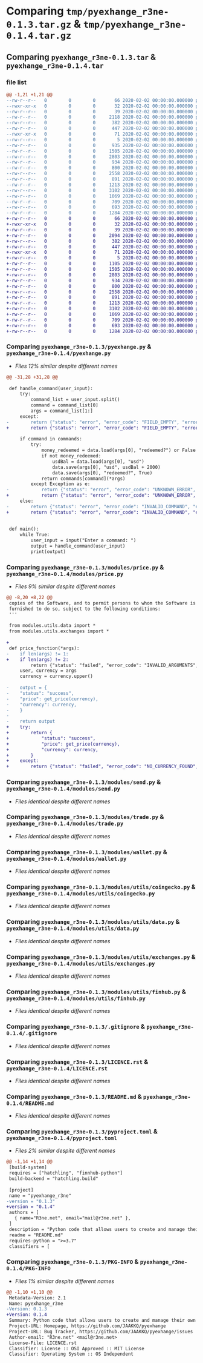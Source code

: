 # Comparing `tmp/pyexhange_r3ne-0.1.3.tar.gz` & `tmp/pyexhange_r3ne-0.1.4.tar.gz`

## Comparing `pyexhange_r3ne-0.1.3.tar` & `pyexhange_r3ne-0.1.4.tar`

### file list

```diff
@@ -1,21 +1,21 @@
--rw-r--r--   0        0        0       66 2020-02-02 00:00:00.000000 pyexhange_r3ne-0.1.3/.gitattributes
--rwxr-xr-x   0        0        0       32 2020-02-02 00:00:00.000000 pyexhange_r3ne-0.1.3/Run.bat
--rw-r--r--   0        0        0       39 2020-02-02 00:00:00.000000 pyexhange_r3ne-0.1.3/config.json.example
--rw-r--r--   0        0        0     2118 2020-02-02 00:00:00.000000 pyexhange_r3ne-0.1.3/pyexhange.py
--rw-r--r--   0        0        0      382 2020-02-02 00:00:00.000000 pyexhange_r3ne-0.1.3/requirements.txt
--rw-r--r--   0        0        0      447 2020-02-02 00:00:00.000000 pyexhange_r3ne-0.1.3/test.py
--rwxr-xr-x   0        0        0       71 2020-02-02 00:00:00.000000 pyexhange_r3ne-0.1.3/upload.bat
--rw-r--r--   0        0        0        5 2020-02-02 00:00:00.000000 pyexhange_r3ne-0.1.3/data/placeholder
--rw-r--r--   0        0        0      935 2020-02-02 00:00:00.000000 pyexhange_r3ne-0.1.3/modules/price.py
--rw-r--r--   0        0        0     1505 2020-02-02 00:00:00.000000 pyexhange_r3ne-0.1.3/modules/send.py
--rw-r--r--   0        0        0     2803 2020-02-02 00:00:00.000000 pyexhange_r3ne-0.1.3/modules/trade.py
--rw-r--r--   0        0        0      934 2020-02-02 00:00:00.000000 pyexhange_r3ne-0.1.3/modules/wallet.py
--rw-r--r--   0        0        0      800 2020-02-02 00:00:00.000000 pyexhange_r3ne-0.1.3/modules/utils/coingecko.py
--rw-r--r--   0        0        0     2558 2020-02-02 00:00:00.000000 pyexhange_r3ne-0.1.3/modules/utils/data.py
--rw-r--r--   0        0        0      891 2020-02-02 00:00:00.000000 pyexhange_r3ne-0.1.3/modules/utils/exchanges.py
--rw-r--r--   0        0        0     1213 2020-02-02 00:00:00.000000 pyexhange_r3ne-0.1.3/modules/utils/finhub.py
--rw-r--r--   0        0        0     3102 2020-02-02 00:00:00.000000 pyexhange_r3ne-0.1.3/.gitignore
--rw-r--r--   0        0        0     1069 2020-02-02 00:00:00.000000 pyexhange_r3ne-0.1.3/LICENCE.rst
--rw-r--r--   0        0        0      709 2020-02-02 00:00:00.000000 pyexhange_r3ne-0.1.3/README.md
--rw-r--r--   0        0        0      693 2020-02-02 00:00:00.000000 pyexhange_r3ne-0.1.3/pyproject.toml
--rw-r--r--   0        0        0     1284 2020-02-02 00:00:00.000000 pyexhange_r3ne-0.1.3/PKG-INFO
+-rw-r--r--   0        0        0       66 2020-02-02 00:00:00.000000 pyexhange_r3ne-0.1.4/.gitattributes
+-rwxr-xr-x   0        0        0       32 2020-02-02 00:00:00.000000 pyexhange_r3ne-0.1.4/Run.bat
+-rw-r--r--   0        0        0       39 2020-02-02 00:00:00.000000 pyexhange_r3ne-0.1.4/config.json.example
+-rw-r--r--   0        0        0     2094 2020-02-02 00:00:00.000000 pyexhange_r3ne-0.1.4/pyexhange.py
+-rw-r--r--   0        0        0      382 2020-02-02 00:00:00.000000 pyexhange_r3ne-0.1.4/requirements.txt
+-rw-r--r--   0        0        0      447 2020-02-02 00:00:00.000000 pyexhange_r3ne-0.1.4/test.py
+-rwxr-xr-x   0        0        0       71 2020-02-02 00:00:00.000000 pyexhange_r3ne-0.1.4/upload.bat
+-rw-r--r--   0        0        0        5 2020-02-02 00:00:00.000000 pyexhange_r3ne-0.1.4/data/placeholder
+-rw-r--r--   0        0        0     1105 2020-02-02 00:00:00.000000 pyexhange_r3ne-0.1.4/modules/price.py
+-rw-r--r--   0        0        0     1505 2020-02-02 00:00:00.000000 pyexhange_r3ne-0.1.4/modules/send.py
+-rw-r--r--   0        0        0     2803 2020-02-02 00:00:00.000000 pyexhange_r3ne-0.1.4/modules/trade.py
+-rw-r--r--   0        0        0      934 2020-02-02 00:00:00.000000 pyexhange_r3ne-0.1.4/modules/wallet.py
+-rw-r--r--   0        0        0      800 2020-02-02 00:00:00.000000 pyexhange_r3ne-0.1.4/modules/utils/coingecko.py
+-rw-r--r--   0        0        0     2558 2020-02-02 00:00:00.000000 pyexhange_r3ne-0.1.4/modules/utils/data.py
+-rw-r--r--   0        0        0      891 2020-02-02 00:00:00.000000 pyexhange_r3ne-0.1.4/modules/utils/exchanges.py
+-rw-r--r--   0        0        0     1213 2020-02-02 00:00:00.000000 pyexhange_r3ne-0.1.4/modules/utils/finhub.py
+-rw-r--r--   0        0        0     3102 2020-02-02 00:00:00.000000 pyexhange_r3ne-0.1.4/.gitignore
+-rw-r--r--   0        0        0     1069 2020-02-02 00:00:00.000000 pyexhange_r3ne-0.1.4/LICENCE.rst
+-rw-r--r--   0        0        0      709 2020-02-02 00:00:00.000000 pyexhange_r3ne-0.1.4/README.md
+-rw-r--r--   0        0        0      693 2020-02-02 00:00:00.000000 pyexhange_r3ne-0.1.4/pyproject.toml
+-rw-r--r--   0        0        0     1284 2020-02-02 00:00:00.000000 pyexhange_r3ne-0.1.4/PKG-INFO
```

### Comparing `pyexhange_r3ne-0.1.3/pyexhange.py` & `pyexhange_r3ne-0.1.4/pyexhange.py`

 * *Files 12% similar despite different names*

```diff
@@ -31,28 +31,28 @@
 
 def handle_command(user_input):
     try:
         command_list = user_input.split()
         command = command_list[0]
         args = command_list[1:]
     except:
-        return {"status": "error", "error_code": "FIELD_EMPTY", "error_message": "Field is empty"}
+        return {"status": "error", "error_code": "FIELD_EMPTY", "error": "Field is empty"}
 
     if command in commands:
         try:
             money_redeemed = data.load(args[0], "redeemed?") or False
             if not money_redeemed:
                 usdBal = data.load(args[0], "usd")
                 data.save(args[0], "usd", usdBal + 2000)
                 data.save(args[0], "redeemed?", True)
             return commands[command](*args)
         except Exception as e:
-            return {"status": "error", "error_code": "UNKNOWN_ERROR", "error_message": str(e)}
+            return {"status": "error", "error_code": "UNKNOWN_ERROR", "error": str(e)}
     else:
-        return {"status": "error", "error_code": "INVALID_COMMAND", "error_message": "Invalid command"}
+        return {"status": "error", "error_code": "INVALID_COMMAND", "error": "Invalid command"}
 
 
 def main():
     while True:
         user_input = input("Enter a command: ")
         output = handle_command(user_input)
         print(output)
```

### Comparing `pyexhange_r3ne-0.1.3/modules/price.py` & `pyexhange_r3ne-0.1.4/modules/price.py`

 * *Files 9% similar despite different names*

```diff
@@ -8,20 +8,22 @@
 copies of the Software, and to permit persons to whom the Software is
 furnished to do so, subject to the following conditions:
 '''
 
 from modules.utils.data import *
 from modules.utils.exchanges import *
 
+
 def price_function(*args):
-    if len(args) != 1:
+    if len(args) != 2:
         return {"status": "failed", "error_code": "INVALID_ARGUMENTS", "error": "Invalid arguments. Usage: price system [currency]"}
     user, currency = args
     currency = currency.upper()
 
-    output = {
-    "status": "success",
-    "price": get_price(currency),
-    "currency": currency,
-    }
-
-    return output
+    try:
+        return {
+            "status": "success",
+            "price": get_price(currency),
+            "currency": currency,
+        }
+    except:
+        return {"status": "failed", "error_code": "NO_CURRENCY_FOUND", "error": f"{currency} could not be found from the database."}
```

### Comparing `pyexhange_r3ne-0.1.3/modules/send.py` & `pyexhange_r3ne-0.1.4/modules/send.py`

 * *Files identical despite different names*

### Comparing `pyexhange_r3ne-0.1.3/modules/trade.py` & `pyexhange_r3ne-0.1.4/modules/trade.py`

 * *Files identical despite different names*

### Comparing `pyexhange_r3ne-0.1.3/modules/wallet.py` & `pyexhange_r3ne-0.1.4/modules/wallet.py`

 * *Files identical despite different names*

### Comparing `pyexhange_r3ne-0.1.3/modules/utils/coingecko.py` & `pyexhange_r3ne-0.1.4/modules/utils/coingecko.py`

 * *Files identical despite different names*

### Comparing `pyexhange_r3ne-0.1.3/modules/utils/data.py` & `pyexhange_r3ne-0.1.4/modules/utils/data.py`

 * *Files identical despite different names*

### Comparing `pyexhange_r3ne-0.1.3/modules/utils/exchanges.py` & `pyexhange_r3ne-0.1.4/modules/utils/exchanges.py`

 * *Files identical despite different names*

### Comparing `pyexhange_r3ne-0.1.3/modules/utils/finhub.py` & `pyexhange_r3ne-0.1.4/modules/utils/finhub.py`

 * *Files identical despite different names*

### Comparing `pyexhange_r3ne-0.1.3/.gitignore` & `pyexhange_r3ne-0.1.4/.gitignore`

 * *Files identical despite different names*

### Comparing `pyexhange_r3ne-0.1.3/LICENCE.rst` & `pyexhange_r3ne-0.1.4/LICENCE.rst`

 * *Files identical despite different names*

### Comparing `pyexhange_r3ne-0.1.3/README.md` & `pyexhange_r3ne-0.1.4/README.md`

 * *Files identical despite different names*

### Comparing `pyexhange_r3ne-0.1.3/pyproject.toml` & `pyexhange_r3ne-0.1.4/pyproject.toml`

 * *Files 2% similar despite different names*

```diff
@@ -1,14 +1,14 @@
 [build-system]
 requires = ["hatchling", "finnhub-python"]
 build-backend = "hatchling.build"
 
 [project]
 name = "pyexhange_r3ne"
-version = "0.1.3"
+version = "0.1.4"
 authors = [
   { name="R3ne.net", email="mail@r3ne.net" },
 ]
 description = "Python code that allows users to create and manage their own virtual wallets to get the trading experiense with out real money."
 readme = "README.md"
 requires-python = ">=3.7"
 classifiers = [
```

### Comparing `pyexhange_r3ne-0.1.3/PKG-INFO` & `pyexhange_r3ne-0.1.4/PKG-INFO`

 * *Files 1% similar despite different names*

```diff
@@ -1,10 +1,10 @@
 Metadata-Version: 2.1
 Name: pyexhange_r3ne
-Version: 0.1.3
+Version: 0.1.4
 Summary: Python code that allows users to create and manage their own virtual wallets to get the trading experiense with out real money.
 Project-URL: Homepage, https://github.com/JAAKKQ/pyexhange
 Project-URL: Bug Tracker, https://github.com/JAAKKQ/pyexhange/issues
 Author-email: "R3ne.net" <mail@r3ne.net>
 License-File: LICENCE.rst
 Classifier: License :: OSI Approved :: MIT License
 Classifier: Operating System :: OS Independent
```

